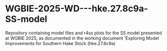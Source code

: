 # WGBIE-2025-WD---hke.27.8c9a-SS-model
Repository containing model files and r4ss plots for the SS model presented at WGBIE 2025, as documented in the working document 'Exploring Model Improvements for Southern Hake Stock (hke.27.8c9a)
